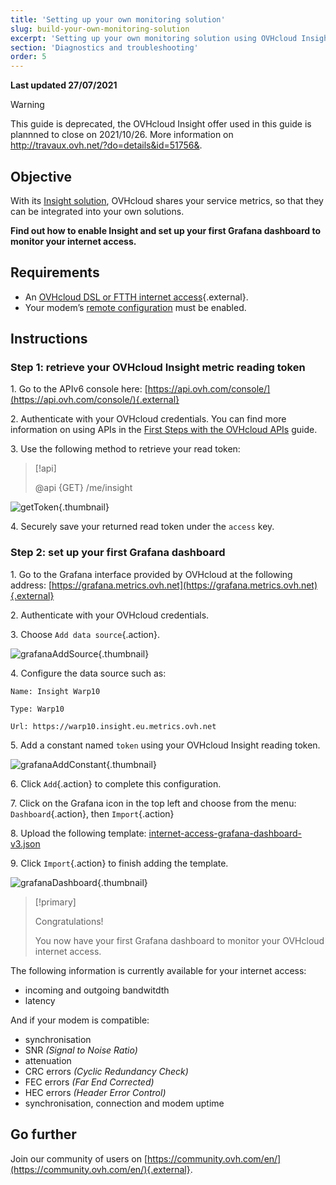```yaml
---
title: 'Setting up your own monitoring solution'
slug: build-your-own-monitoring-solution
excerpt: 'Setting up your own monitoring solution using OVHcloud Insight and Grafana'
section: 'Diagnostics and troubleshooting'
order: 5
---
```


**Last updated 27/07/2021**

> [!warning]
>
> This guide is deprecated, the OVHcloud Insight offer used in this guide is plannned to close on 2021/10/26.
> More information on <http://travaux.ovh.net/?do=details&id=51756&>.
>

## Objective

With its [Insight solution](https://docs.ovh.com/fr/metrics/metrics-insight/), OVHcloud shares your service metrics, so that they can be integrated into your own solutions.

**Find out how to enable Insight and set up your first Grafana dashboard to monitor your internet access.**

## Requirements

- An [OVHcloud DSL or FTTH internet access](https://www.ovhtelecom.fr/offre-internet/){.external}.
- Your modem’s [remote configuration](https://docs.ovh.com/fr/xdsl/configuration_du_modem_a_partir_de_votre_espace_client/#etape-1-acceder-a-la-gestion-de-votre-box) must be enabled.

## Instructions

### Step 1: retrieve your OVHcloud Insight metric reading token

1\. Go to the APIv6 console here: [https://api.ovh.com/console/](https://api.ovh.com/console/){.external}

2\. Authenticate with your OVHcloud credentials. You can find more information on using APIs in the [First Steps with the OVHcloud APIs](https://docs.ovh.com/gb/en/api/first-steps-with-ovh-api/) guide.

3\. Use the following method to retrieve your read token:

> [!api]
>
> @api {GET} /me/insight
>

![getToken](images/token.png){.thumbnail}

4\. Securely save your returned read token under the `access` key.

### Step 2: set up your first Grafana dashboard

1\. Go to the Grafana interface provided by OVHcloud at the following address: [https://grafana.metrics.ovh.net](https://grafana.metrics.ovh.net){.external}

2\. Authenticate with your OVHcloud credentials.

3\. Choose `Add data source`{.action}.

![grafanaAddSource](images/grafana1.png){.thumbnail}

4\. Configure the data source such as:

```
Name: Insight Warp10

Type: Warp10

Url: https://warp10.insight.eu.metrics.ovh.net
```

5\. Add a constant named `token` using your OVHcloud Insight reading token.

![grafanaAddConstant](images/grafana2.png){.thumbnail}

6\. Click `Add`{.action} to complete this configuration.

7\. Click on the Grafana icon in the top left and choose from the menu: `Dashboard`{.action}, then `Import`{.action}

8\. Upload the following template: [internet-access-grafana-dashboard-v3.json](http://files.isp.ovh.net/grafana/internet-access-grafana-dashboard-v3.json)

9\. Click `Import`{.action} to finish adding the template.

![grafanaDashboard](images/grafana3.png){.thumbnail}

> [!primary]
>
> Congratulations!
>
> You now have your first Grafana dashboard to monitor your OVHcloud internet access.
>


The following information is currently available for your internet access:

- incoming and outgoing bandwitdth
- latency

And if your modem is compatible:

- synchronisation
- SNR *(Signal to Noise Ratio)*
- attenuation
- CRC errors *(Cyclic Redundancy Check)*
- FEC errors *(Far End Corrected)*
- HEC errors *(Header Error Control)*
- synchronisation, connection and modem uptime

## Go further

Join our community of users on [https://community.ovh.com/en/](https://community.ovh.com/en/){.external}.
